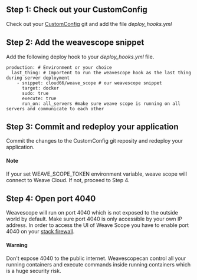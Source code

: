 
## Step 1: Check out your CustomConfig

Check out your [CustomConfig](/{{page.collection}}/tutorials/custom-config-git.html) git and add the file *deploy_hooks.yml* 


## Step 2: Add the weavescope snippet

Add the following deploy hook to your *deploy_hooks.yml* file.

```
production: # Environment or your choice
  last_thing: # Importent to run the weavescope hook as the last thing during server deployment
    - snippet: cloud66/weave_scope # our weavescope snippet
      target: docker 
      sudo: true 
      execute: true
      run_on: all_servers #make sure weave scope is running on all servers and communicate to each other
```


## Step 3: Commit and redeploy your application

Commit the changes to the CustomConfig git reposity and redeploy your application. 

#### Note
<div class="notice"><p>
If your set WEAVE_SCOPE_TOKEN environment variable, weave scope will connect to Weave Cloud. If not, proceed to Step 4.
</p></div>



## Step 4: Open port 4040

Weavescope will run on port 4040 which is not exposed to the outside world by default. Make sure port 4040 is only accessible by your own IP address. In order to access the UI of Weave Scope you have to enable port 4040 on your [stack firewall](/{{page.collection}}/references/server-ip-addresses.html).

#### Warning
<div class="notice notice-danger"><p>
Don't expose 4040 to the public internet. Weavescopecan control all your running containers and execute commands inside running containers which is a huge security risk.
</p></div>
